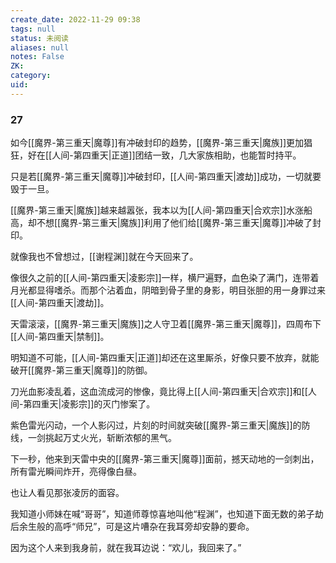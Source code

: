 ```yaml
---
create_date: 2022-11-29 09:38
tags: null
status: 未阅读 
aliases: null
notes: False
ZK: 
category: 
uid: 
---
```




### 27

如今[[魔界-第三重天|魔尊]]有冲破封印的趋势，[[魔界-第三重天|魔族]]更加猖狂，好在[[人间-第四重天|正道]]团结一致，几大家族相助，也能暂时持平。

只是若[[魔界-第三重天|魔尊]]冲破封印，[[人间-第四重天|渡劫]]成功，一切就要毁于一旦。

[[魔界-第三重天|魔族]]越来越嚣张，我本以为[[人间-第四重天|合欢宗]]水涨船高，却不想[[魔界-第三重天|魔族]]利用了他们给[[魔界-第三重天|魔尊]]冲破了封印。

就像我也不曾想过，[[谢程渊]]就在今天回来了。

像很久之前的[[人间-第四重天|凌影宗]]一样，横尸遍野，血色染了满门，连带着月光都显得嗜杀。而那个沾着血，阴暗到骨子里的身影，明目张胆的用一身罪过来[[人间-第四重天|渡劫]]。

天雷滚滚，[[魔界-第三重天|魔族]]之人守卫着[[魔界-第三重天|魔尊]]，四周布下[[人间-第四重天|禁制]]。

明知道不可能，[[人间-第四重天|正道]]却还在这里厮杀，好像只要不放弃，就能破开[[魔界-第三重天|魔尊]]的防御。

刀光血影凌乱着，这血流成河的惨像，竟比得上[[人间-第四重天|合欢宗]]和[[人间-第四重天|凌影宗]]的灭门惨案了。

紫色雷光闪动，一个人影闪过，片刻的时间就突破[[魔界-第三重天|魔族]]的防线，一剑挑起万丈火光，斩断浓郁的黑气。

下一秒，他来到天雷中央的[[魔界-第三重天|魔尊]]面前，撼天动地的一剑刺出，所有雷光瞬间炸开，亮得像白昼。

也让人看见那张凌厉的面容。

我知道小师妹在喊“哥哥”，知道师尊惊喜地叫他“程渊”，也知道下面无数的弟子劫后余生般的高呼“师兄”，可是这片嘈杂在我耳旁却安静的要命。

因为这个人来到我身前，就在我耳边说：“欢儿，我回来了。”